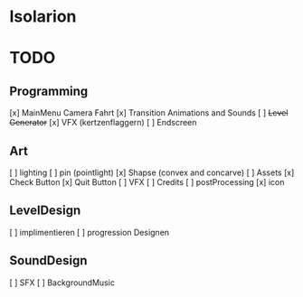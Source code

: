 # Isolarion

# TODO

## Programming

[x] MainMenu Camera Fahrt
[x] Transition Animations and Sounds
[ ] ~~Level Generator~~
[x] VFX (kertzenflaggern)
[ ] Endscreen

## Art

[ ] lighting
[ ] pin (pointlight)
[x] Shapse (convex and concarve)
[ ] Assets
[x] Check Button
[x] Quit Button
[ ] VFX
[ ] Credits
[ ] postProcessing
[x] icon

## LevelDesign

[ ] implimentieren
[ ] progression Designen

## SoundDesign

[ ] SFX
[ ] BackgroundMusic

